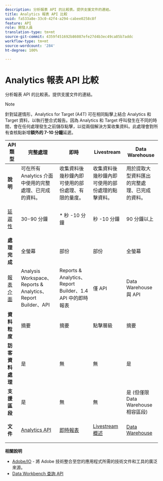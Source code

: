 ```yaml
---
description: 分析報表 API 的比較表。提供支援文件的連結。
title: Analytics 報表 API 比較
uuid: fa533a8e-33c0-42f4-a294-cabee0258c8f
feature: API
role: 開發人員
translation-type: tm+mt
source-git-commit: 4359f451692b86087efe27d4b3ec49ca85b7addc
workflow-type: tm+mt
source-wordcount: '284'
ht-degree: 100%

---
```



# Analytics 報表 API 比較

分析報表 API 的比較表。提供支援文件的連結。

>[!NOTE]
>
> 針對延遲情形，Analytics for Target (A4T) 可在相同點擊上結合 Analytics 和 Target 資料，以執行整合式報告。因為 Analytics 和 Target 呼叫發生在不同的時間，會在任何處理發生之前儲存點擊，以從兩個解決方案收集資料。此處理會對所有查核點新增&#x200B;**額外的 7-10 分鐘**&#x200B;延遲。

<table id="table_7AF4FD678D494063ADF459B3CBC3EF3F"> 
 <thead> 
  <tr> 
   <th colname="col1" class="entry"> API 類型 </th> 
   <th colname="col2" class="entry"> 完整處理 </th> 
   <th colname="col3" class="entry"> 即時 </th> 
   <th colname="col4" class="entry"> Livestream </th> 
   <th colname="col5" class="entry"> Data Warehouse </th> 
  </tr> 
 </thead>
 <tbody> 
  <tr> 
   <td colname="col1"> <b>說明</b> </td> 
   <td colname="col2"> 可在所有 Analytics 介面中使用的完整處理、已完成的資料。 </td> 
   <td colname="col3"> 收集資料後幾秒鐘內即可使用的部份處理、有限的量度。 </td> 
   <td colname="col4"> 收集資料後幾秒鐘內即可使用的部份處理的點擊資料。 </td> 
   <td colname="col5"> 用於提取大型資料匯出的完整處理、已完成的資料。 </td> 
  </tr> 
  <tr> 
   <td colname="col1"> <p><a href="https://docs.adobe.com/content/help/zh-Hant/analytics/technotes/latency.html"  > 延遲性</a> </p> </td> 
   <td colname="col2"> 30-90 分鐘 </td> 
   <td colname="col3"> * 秒 -10 分鐘 </td> 
   <td colname="col4"> 秒 -10 分鐘 </td> 
   <td colname="col5"> 90 分鐘以上 </td> 
  </tr> 
  <tr> 
   <td colname="col1"> <b>處理完成</b> </td> 
   <td colname="col2"> 全螢幕 </td> 
   <td colname="col3"> 部份 </td> 
   <td colname="col4"> 部份 </td> 
   <td colname="col5"> 全螢幕 </td> 
  </tr> 
  <tr> 
   <td colname="col1"> <a href="https://docs.adobe.com/content/help/zh-Hant/analytics/landing/home.html"  > 報表介面</a> </td> 
   <td colname="col2"> Analysis Workspace、Reports &amp; Analytics、Report Builder、API </td> 
   <td colname="col3"> Reports &amp; Analytics、Report Builder、1.4 API 中的即時報表 </td> 
   <td colname="col4"> 僅 API </td> 
   <td colname="col5"> Data Warehouse 與 API </td> 
  </tr> 
  <tr> 
   <td colname="col1"> <b>資料粒度</b> </td> 
   <td colname="col2"> 摘要 </td> 
   <td colname="col3"> 摘要 </td> 
   <td colname="col4"> 點擊層級 </td> 
   <td colname="col5"> 摘要 </td> 
  </tr> 
  <tr> 
   <td colname="col1"> <b>訪客資料處理</b> </td> 
   <td colname="col2"> 是 </td> 
   <td colname="col3"> 無 </td> 
   <td colname="col4"> 無 </td> 
   <td colname="col5"> 是 </td> 
  </tr> 
  <tr> 
   <td colname="col1"> <b>支援區段</b> </td> 
   <td colname="col2"> 是 </td> 
   <td colname="col3"> 無 </td> 
   <td colname="col4"> 無 </td> 
   <td colname="col5"> 是 (但僅限 Data Warehouse 相容區段) </td> 
  </tr> 
   <tr> 
   <td colname="col1"> <b>文件</b> </td> 
   <td colname="col2"> <p> <a href="https://www.adobe.io/apis/experiencecloud/analytics/docs.html"  > Analytics API</a> </p> </td> 
   <td colname="col3"> <p> <a href="https://github.com/AdobeDocs/analytics-1.4-apis"  > 即時報表</a> </p> </td> 
   <td colname="col4"> <p> <a href="https://github.com/AdobeDocs/analytics-1.4-apis/blob/master/docs/live-stream-api/getting_started.md"  > Livestream 概述</a> </p> </td> 
   <td colname="col5"> <p><a href="https://docs.adobe.com/content/help/zh-Hant/analytics/export/data-warehouse/data-warehouse.html"  > Data Warehouse</a> </p> </td> 
  </tr> 
 </tbody> 
</table>

**相關說明**

* [Adobe/IO](https://www.adobe.io/) - 將 Adobe 技術整合至您的應用程式所需的技術文件和工具的廣泛來源。
* [Data Workbench 查詢 API](https://marketing.adobe.com/developer/documentation/data-workbench-query-api/c-ins-qry-api)

